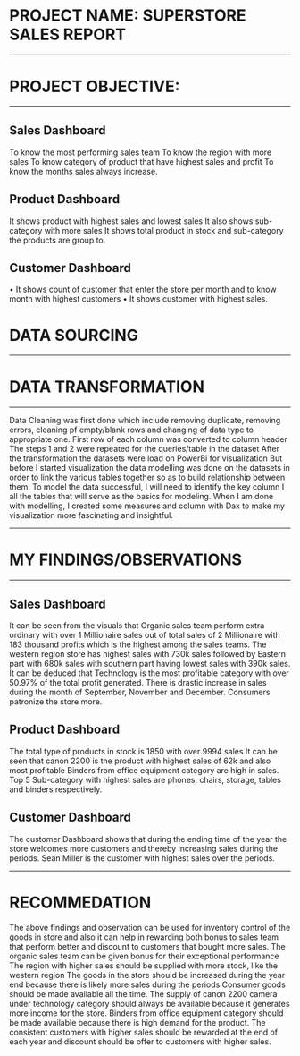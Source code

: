 # PROJECT NAME: SUPERSTORE SALES REPORT
----
# PROJECT OBJECTIVE:
----

Sales Dashboard
----
To know the most performing sales team
To know the region with more sales 
To know category of product that have highest sales and profit
To know the months sales always increase.

Product Dashboard
----
It shows product with highest sales and lowest sales 
It also shows sub-category with more sales
It shows total product in stock and sub-category the products are group to.


Customer Dashboard
----
•	It shows count of customer that enter the store per month and to know month with highest customers 
•	 It shows customer with highest sales.

# DATA SOURCING 
----

# DATA TRANSFORMATION 
----
Data Cleaning was first done which include removing duplicate, removing errors, cleaning pf empty/blank rows and changing of data type to appropriate one.
First row of each column was converted to column header
The steps 1 and 2 were repeated for the queries/table in the dataset
After the transformation the datasets were load on PowerBi for visualization 
But before I started visualization the data modelling was done on the datasets in order to link the various tables together so as to build relationship between them.
To model the data successful, I will need to identify the key column I all the tables that will serve as the basics for modeling.
When I am done with modelling, I created some measures and column with Dax to make my visualization more fascinating and insightful.

----
# MY FINDINGS/OBSERVATIONS 
----

Sales Dashboard 
-----
It can be seen from the visuals that Organic sales team perform extra ordinary with over 1 Millionaire sales out of total sales of 2 Millionaire with 183 thousand profits which is the highest among the sales teams.
The western region store has highest sales with 730k sales followed by Eastern part with 680k sales with southern part having lowest sales with 390k sales.
It can be deduced that Technology is the most profitable category with over 50.97% of the total profit generated.
There is drastic increase in sales during the month of September, November and December.
Consumers patronize the store more.

Product Dashboard 
-----
The total type of products in stock is 1850 with over 9994 sales 
It can be seen that canon 2200 is the product with highest sales of 62k and also most profitable
Binders from office equipment category are high in sales.
Top 5 Sub-category with highest sales are phones, chairs, storage, tables and binders respectively.

Customer Dashboard 
-----
The customer Dashboard shows that during the ending time of the year the store welcomes more customers and thereby increasing sales during the periods.
Sean Miller is the customer with highest sales over the periods.

----
# RECOMMEDATION 

The above findings and observation can be used for inventory control of the goods in store and also it can help in rewarding both bonus to sales team that perform better and discount to customers that bought more sales.
The organic sales team can be given bonus for their exceptional performance 
The region with higher sales should be supplied with more stock, like the western region 
The goods in the store should be increased during the year end because there is likely more sales during the periods 
Consumer goods should be made available all the time.
The supply of canon 2200 camera under technology category should always be available because it generates more income for the store. 
Binders from office equipment category should be made available because there is high demand for the product.
The consistent customers with higher sales should be rewarded at the end of each year and discount should be offer to customers with higher sales.
